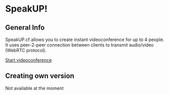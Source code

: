 # SpeakUP!
## General Info

SpeakUP.cf allows you to create instant videoconference for up to 4 people.
It uses peer-2-peer connection between clients to transmit audio/video (WebRTC protocol).

[Start videoconference](https://speakup.cf/)

## Creating own version

Not available at the moment
